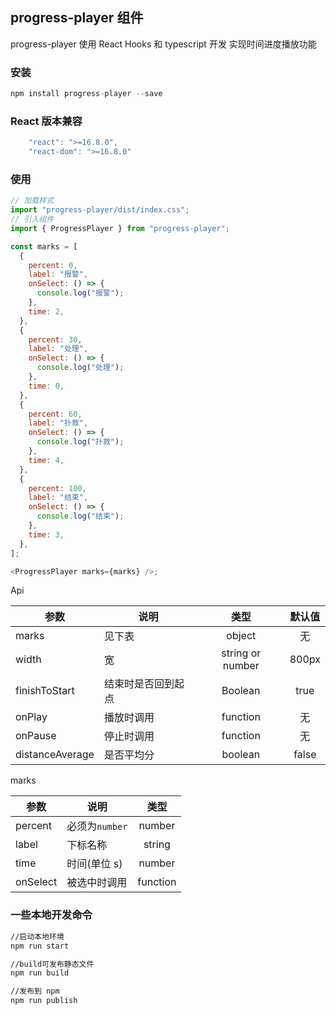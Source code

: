 ## progress-player 组件

progress-player 使用 React Hooks 和 typescript 开发 实现时间进度播放功能

### 安装

```javascript
npm install progress-player --save
```

### React 版本兼容

```javascript
    "react": ">=16.8.0",
    "react-dom": ">=16.8.0"
```

### 使用

```javascript
// 加载样式
import "progress-player/dist/index.css";
// 引入组件
import { ProgressPlayer } from "progress-player";

const marks = [
  {
    percent: 0,
    label: "报警",
    onSelect: () => {
      console.log("报警");
    },
    time: 2,
  },
  {
    percent: 30,
    label: "处理",
    onSelect: () => {
      console.log("处理");
    },
    time: 0,
  },
  {
    percent: 60,
    label: "扑救",
    onSelect: () => {
      console.log("扑救");
    },
    time: 4,
  },
  {
    percent: 100,
    label: "结束",
    onSelect: () => {
      console.log("结束");
    },
    time: 3,
  },
];

<ProgressPlayer marks={marks} />;
```

Api

| 参数            | 说明               |       类型       | 默认值 |
| --------------- | ------------------ | :--------------: | :----: |
| marks           | 见下表             |      object      |   无   |
| width           | 宽                 | string or number | 800px  |
| finishToStart   | 结束时是否回到起点 |     Boolean      |  true  |
| onPlay          | 播放时调用         |     function     |   无   |
| onPause         | 停止时调用         |     function     |   无   |
| distanceAverage | 是否平均分         |     boolean      | false  |

marks

| 参数     | 说明           |   类型   |
| -------- | -------------- | :------: |
| percent  | 必须为`number` |  number  |
| label    | 下标名称       |  string  |
| time     | 时间(单位 s)   |  number  |
| onSelect | 被选中时调用   | function |

### 一些本地开发命令

```bash
//启动本地环境
npm run start

//build可发布静态文件
npm run build

//发布到 npm
npm run publish
```
